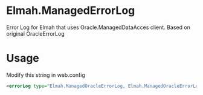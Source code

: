 # Elmah.ManagedErrorLog
Error Log for Elmah that uses Oracle.ManagedDataAcces client.
Based on original OracleErrorLog

# Usage 
Modify this string in web.config
```xml
<errorLog type="Elmah.ManagedOracleErrorLog, Elmah.ManagedOracleErrorLog" connectionStringName="elmah-oracle" />
```